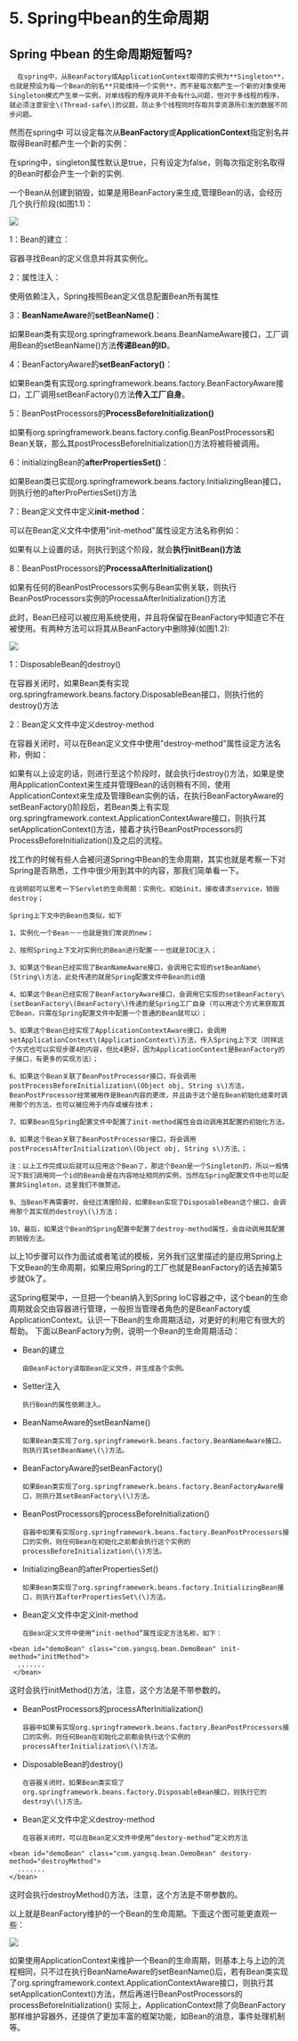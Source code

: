 # 5. Spring中bean的生命周期

## **Spring 中bean 的生命周期短暂吗?**

      在spring中，从BeanFactory或ApplicationContext取得的实例为**Singleton**，也就是预设为每一个Bean的别名**只能维持一个实例**，而不是每次都产生一个新的对象使用Singleton模式产生单一实例，对单线程的程序说并不会有什么问题，但对于多线程的程序，就必须注意安全\(Thread-safe\)的议题，防止多个线程同时存取共享资源所引发的数据不同步问题。

然而在spring中 可以设定每次从**BeanFactory**或**ApplicationContext**指定别名并取得Bean时都产生一个新的实例：

在spring中，singleton属性默认是true，只有设定为false，则每次指定别名取得的Bean时都会产生一个新的实例.

一个Bean从创建到销毁，如果是用BeanFactory来生成,管理Bean的话，会经历几个执行阶段\(如图1.1\)：

![](../../../.gitbook/assets/image%20%28187%29.png)

1：Bean的建立：

容器寻找Bean的定义信息并将其实例化。

2：属性注入：

使用依赖注入，Spring按照Bean定义信息配置Bean所有属性

3：**BeanNameAware**的**setBeanName\(\)**：

如果Bean类有实现org.springframework.beans.BeanNameAware接口，工厂调用Bean的setBeanName\(\)方法**传递Bean的ID**。

4：BeanFactoryAware的**setBeanFactory\(\)**：

如果Bean类有实现org.springframework.beans.factory.BeanFactoryAware接口，工厂调用setBeanFactory\(\)方法**传入工厂自身**。

5：BeanPostProcessors的**ProcessBeforeInitialization\(\)**

如果有org.springframework.beans.factory.config.BeanPostProcessors和Bean关联，那么其postProcessBeforeInitialization\(\)方法将被将被调用。

6：initializingBean的**afterPropertiesSet\(\)**：

如果Bean类已实现org.springframework.beans.factory.InitializingBean接口，则执行他的afterProPertiesSet\(\)方法

7：Bean定义文件中定义**init-method**：

可以在Bean定义文件中使用"init-method"属性设定方法名称例如：

如果有以上设置的话，则执行到这个阶段，就会**执行initBean\(\)方法**

8：BeanPostProcessors的**ProcessaAfterInitialization\(\)**

如果有任何的BeanPostProcessors实例与Bean实例关联，则执行BeanPostProcessors实例的ProcessaAfterInitialization\(\)方法

此时，Bean已经可以被应用系统使用，并且将保留在BeanFactory中知道它不在被使用。有两种方法可以将其从BeanFactory中删除掉\(如图1.2\):

![](../../../.gitbook/assets/image%20%28206%29.png)

1：DisposableBean的destroy\(\)

在容器关闭时，如果Bean类有实现org.springframework.beans.factory.DisposableBean接口，则执行他的destroy\(\)方法

2：Bean定义文件中定义destroy-method

在容器关闭时，可以在Bean定义文件中使用"destroy-method"属性设定方法名称，例如：

如果有以上设定的话，则进行至这个阶段时，就会执行destroy\(\)方法，如果是使用ApplicationContext来生成并管理Bean的话则稍有不同，使用ApplicationContext来生成及管理Bean实例的话，在执行BeanFactoryAware的setBeanFactory\(\)阶段后，若Bean类上有实现org.springframework.context.ApplicationContextAware接口，则执行其setApplicationContext\(\)方法，接着才执行BeanPostProcessors的ProcessBeforeInitialization\(\)及之后的流程。

找工作的时候有些人会被问道Spring中Bean的生命周期，其实也就是考察一下对Spring是否熟悉，工作中很少用到其中的内容，那我们简单看一下。

    在说明前可以思考一下Servlet的生命周期：实例化，初始init，接收请求service，销毁destroy；

    Spring上下文中的Bean也类似，如下

    1、实例化一个Bean－－也就是我们常说的new；

    2、按照Spring上下文对实例化的Bean进行配置－－也就是IOC注入；

    3、如果这个Bean已经实现了BeanNameAware接口，会调用它实现的setBeanName\(String\)方法，此处传递的就是Spring配置文件中Bean的id值

    4、如果这个Bean已经实现了BeanFactoryAware接口，会调用它实现的setBeanFactory\(setBeanFactory\(BeanFactory\)传递的是Spring工厂自身（可以用这个方式来获取其它Bean，只需在Spring配置文件中配置一个普通的Bean就可以）；

    5、如果这个Bean已经实现了ApplicationContextAware接口，会调用setApplicationContext\(ApplicationContext\)方法，传入Spring上下文（同样这个方式也可以实现步骤4的内容，但比4更好，因为ApplicationContext是BeanFactory的子接口，有更多的实现方法）；

    6、如果这个Bean关联了BeanPostProcessor接口，将会调用postProcessBeforeInitialization\(Object obj, String s\)方法，BeanPostProcessor经常被用作是Bean内容的更改，并且由于这个是在Bean初始化结束时调用那个的方法，也可以被应用于内存或缓存技术；

    7、如果Bean在Spring配置文件中配置了init-method属性会自动调用其配置的初始化方法。

    8、如果这个Bean关联了BeanPostProcessor接口，将会调用postProcessAfterInitialization\(Object obj, String s\)方法、；

    注：以上工作完成以后就可以应用这个Bean了，那这个Bean是一个Singleton的，所以一般情况下我们调用同一个id的Bean会是在内容地址相同的实例，当然在Spring配置文件中也可以配置非Singleton，这里我们不做赘述。

    9、当Bean不再需要时，会经过清理阶段，如果Bean实现了DisposableBean这个接口，会调用那个其实现的destroy\(\)方法；

    10、最后，如果这个Bean的Spring配置中配置了destroy-method属性，会自动调用其配置的销毁方法。

以上10步骤可以作为面试或者笔试的模板，另外我们这里描述的是应用Spring上下文Bean的生命周期，如果应用Spring的工厂也就是BeanFactory的话去掉第5步就Ok了。



 这Spring框架中，一旦把一个bean纳入到Spring IoC容器之中，这个bean的生命周期就会交由容器进行管理，一般担当管理者角色的是BeanFactory或ApplicationContext。认识一下Bean的生命周期活动，对更好的利用它有很大的帮助。    下面以BeanFactory为例，说明一个Bean的生命周期活动：

* Bean的建立

      由BeanFactory读取Bean定义文件，并生成各个实例。

* Setter注入

      执行Bean的属性依赖注入。

* BeanNameAware的setBeanName\(\)

      如果Bean类实现了org.springframework.beans.factory.BeanNameAware接口，则执行其setBeanName\(\)方法。

* BeanFactoryAware的setBeanFactory\(\)

      如果Bean类实现了org.springframework.beans.factory.BeanFactoryAware接口，则执行其setBeanFactory\(\)方法。

* BeanPostProcessors的processBeforeInitialization\(\)

      容器中如果有实现org.springframework.beans.factory.BeanPostProcessors接口的实例，则任何Bean在初始化之前都会执行这个实例的processBeforeInitialization\(\)方法。

* InitializingBean的afterPropertiesSet\(\)

      如果Bean类实现了org.springframework.beans.factory.InitializingBean接口，则执行其afterPropertiesSet\(\)方法。

* Bean定义文件中定义init-method

      在Bean定义文件中使用“init-method”属性设定方法名称，如下：

```text
<bean id="demoBean" class="com.yangsq.bean.DemoBean" init-method="initMethod">
  .......
 </bean>
```

这时会执行initMethod\(\)方法，注意，这个方法是不带参数的。

* BeanPostProcessors的processAfterInitialization\(\)

      容器中如果有实现org.springframework.beans.factory.BeanPostProcessors接口的实例，则任何Bean在初始化之前都会执行这个实例的processAfterInitialization\(\)方法。

* DisposableBean的destroy\(\)

      在容器关闭时，如果Bean类实现了org.springframework.beans.factory.DisposableBean接口，则执行它的destroy\(\)方法。

* Bean定义文件中定义destroy-method

      在容器关闭时，可以在Bean定义文件中使用“destory-method”定义的方法

```text
<bean id="demoBean" class="com.yangsq.bean.DemoBean" destory-method="destroyMethod">
  .......
</bean>
```

这时会执行destroyMethod\(\)方法，注意，这个方法是不带参数的。

   以上就是BeanFactory维护的一个Bean的生命周期。下面这个图可能更直观一些：

![](../../../.gitbook/assets/image%20%28213%29.png)

如果使用ApplicationContext来维护一个Bean的生命周期，则基本上与上边的流程相同，只不过在执行BeanNameAware的setBeanName\(\)后，若有Bean类实现了org.springframework.context.ApplicationContextAware接口，则执行其setApplicationContext\(\)方法，然后再进行BeanPostProcessors的processBeforeInitialization\(\)   实际上，ApplicationContext除了向BeanFactory那样维护容器外，还提供了更加丰富的框架功能，如Bean的消息，事件处理机制等。

